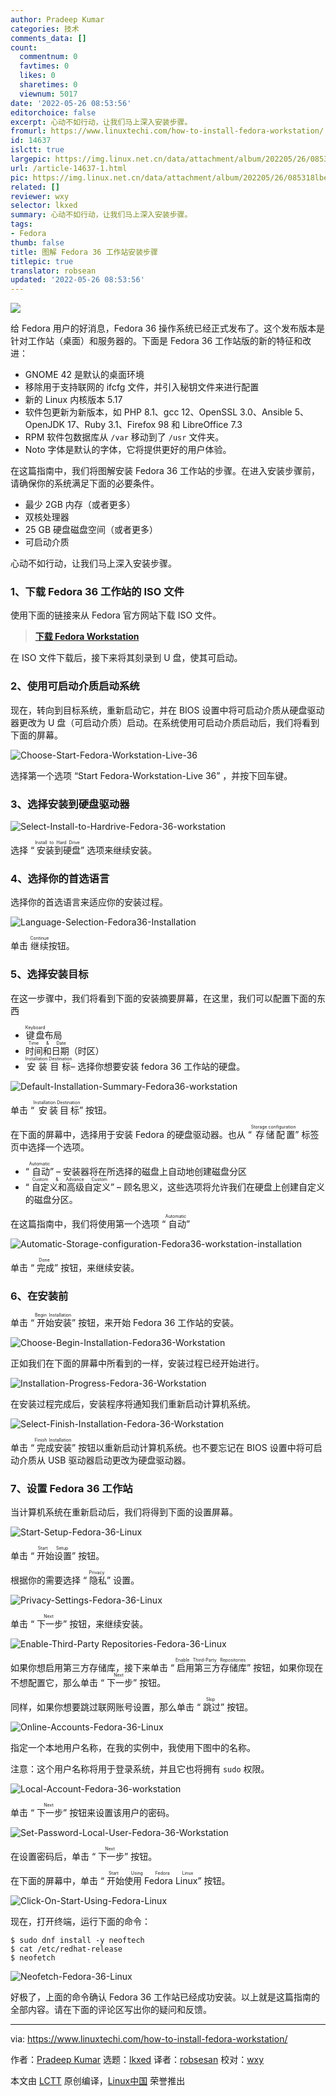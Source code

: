 ```yaml
---
author: Pradeep Kumar
categories: 技术
comments_data: []
count:
  commentnum: 0
  favtimes: 0
  likes: 0
  sharetimes: 0
  viewnum: 5017
date: '2022-05-26 08:53:56'
editorchoice: false
excerpt: 心动不如行动，让我们马上深入安装步骤。
fromurl: https://www.linuxtechi.com/how-to-install-fedora-workstation/
id: 14637
islctt: true
largepic: https://img.linux.net.cn/data/attachment/album/202205/26/085318lbeqqwwevbzzwb4o.jpg
url: /article-14637-1.html
pic: https://img.linux.net.cn/data/attachment/album/202205/26/085318lbeqqwwevbzzwb4o.jpg.thumb.jpg
related: []
reviewer: wxy
selector: lkxed
summary: 心动不如行动，让我们马上深入安装步骤。
tags:
- Fedora
thumb: false
title: 图解 Fedora 36 工作站安装步骤
titlepic: true
translator: robsean
updated: '2022-05-26 08:53:56'
---
```


![](/data/attachment/album/202205/26/085318lbeqqwwevbzzwb4o.jpg)


给 Fedora 用户的好消息，Fedora 36 操作系统已经正式发布了。这个发布版本是针对工作站（桌面）和服务器的。下面是 Fedora 36 工作站版的新的特征和改进：


* GNOME 42 是默认的桌面环境
* 移除用于支持联网的 ifcfg 文件，并引入秘钥文件来进行配置
* 新的 Linux 内核版本 5.17
* 软件包更新为新版本，如 PHP 8.1、gcc 12、OpenSSL 3.0、Ansible 5、OpenJDK 17、Ruby 3.1、Firefox 98 和 LibreOffice 7.3
* RPM 软件包数据库从 `/var` 移动到了 `/usr` 文件夹。
* Noto 字体是默认的字体，它将提供更好的用户体验。


在这篇指南中，我们将图解安装 Fedora 36 工作站的步骤。在进入安装步骤前，请确保你的系统满足下面的必要条件。


* 最少 2GB 内存（或者更多）
* 双核处理器
* 25 GB 硬盘磁盘空间（或者更多）
* 可启动介质


心动不如行动，让我们马上深入安装步骤。


### 1、下载 Fedora 36 工作站的 ISO 文件


使用下面的链接来从 Fedora 官方网站下载 ISO 文件。



> 
> **[下载 Fedora Workstation](https://download.fedoraproject.org/pub/fedora/linux/releases/36/Workstation/x86_64/iso/Fedora-Workstation-Live-x86_64-36-1.5.iso)**
> 
> 
> 


在 ISO 文件下载后，接下来将其刻录到 U 盘，使其可启动。


### 2、使用可启动介质启动系统


现在，转向到目标系统，重新启动它，并在 BIOS 设置中将可启动介质从硬盘驱动器更改为 U 盘（可启动介质）启动。在系统使用可启动介质启动后，我们将看到下面的屏幕。


![Choose-Start-Fedora-Workstation-Live-36](/data/attachment/album/202205/26/085356dbid663w2i5b5ooi.png)


选择第一个选项 “Start Fedora-Workstation-Live 36” ，并按下回车键。


### 3、选择安装到硬盘驱动器


![Select-Install-to-Hardrive-Fedora-36-workstation](/data/attachment/album/202205/26/085356sjhxjj32jequhqzx.png)


选择 “<ruby> 安装到硬盘 <rt>  Install to Hard Drive </rt></ruby>” 选项来继续安装。


### 4、选择你的首选语言


选择你的首选语言来适应你的安装过程。


![Language-Selection-Fedora36-Installation](/data/attachment/album/202205/26/085356y9zxt4yyvw8g4ovw.png)


单击 <ruby> 继续 <rt>  Continue </rt></ruby> 按钮。


### 5、选择安装目标


在这一步骤中，我们将看到下面的安装摘要屏幕，在这里，我们可以配置下面的东西


* <ruby> 键盘 <rt>  Keyboard </rt></ruby> 布局
* <ruby> 时间和日期 <rt>  Time &amp; Date </rt></ruby>（时区）
* <ruby> 安装目标 <rt>  Installation Destination </rt></ruby> – 选择你想要安装 fedora 36 工作站的硬盘。


![Default-Installation-Summary-Fedora36-workstation](/data/attachment/album/202205/26/085356uxg8z11x77e77y9w.png)


单击 “<ruby> 安装目标 <rt>  Installation Destination </rt></ruby>” 按钮。


在下面的屏幕中，选择用于安装 Fedora 的硬盘驱动器。也从 “<ruby> 存储配置 <rt>  Storage configuration </rt></ruby>” 标签页中选择一个选项。


* “<ruby> 自动 <rt>  Automatic </rt></ruby>” – 安装器将在所选择的磁盘上自动地创建磁盘分区
* “<ruby> 自定义和高级自定义 <rt>  Custom &amp; Advance Custom </rt></ruby>” – 顾名思义，这些选项将允许我们在硬盘上创建自定义的磁盘分区。


在这篇指南中，我们将使用第一个选项 “<ruby> 自动 <rt>  Automatic </rt></ruby>”


![Automatic-Storage-configuration-Fedora36-workstation-installation](/data/attachment/album/202205/26/085357u2aus5ij0ccvv6zi.png)


单击 “<ruby> 完成 <rt>  Done </rt></ruby>” 按钮，来继续安装。


### 6、在安装前


单击 “<ruby> 开始安装 <rt>  Begin Installation </rt></ruby>” 按钮，来开始 Fedora 36 工作站的安装。


![Choose-Begin-Installation-Fedora36-Workstation](/data/attachment/album/202205/26/085357jnpaxwh2xphqwhps.png)


正如我们在下面的屏幕中所看到的一样，安装过程已经开始进行。


![Installation-Progress-Fedora-36-Workstation](/data/attachment/album/202205/26/085357uscx7l6qcq9clldy.png)


在安装过程完成后，安装程序将通知我们重新启动计算机系统。


![Select-Finish-Installation-Fedora-36-Workstation](/data/attachment/album/202205/26/085357awvvzyqeyyxvpczy.png)


单击 “<ruby> 完成安装 <rt>  Finish Installation </rt></ruby>” 按钮以重新启动计算机系统。也不要忘记在 BIOS 设置中将可启动介质从 USB 驱动器启动更改为硬盘驱动器。


### 7、设置 Fedora 36 工作站


当计算机系统在重新启动后，我们将得到下面的设置屏幕。


![Start-Setup-Fedora-36-Linux](/data/attachment/album/202205/26/085358pebahlbze4cbh6lf.png)


单击 “<ruby> 开始设置 <rt>  Start Setup </rt></ruby>” 按钮。


根据你的需要选择 “<ruby> 隐私 <rt>  Privacy </rt></ruby>” 设置。


![Privacy-Settings-Fedora-36-Linux](/data/attachment/album/202205/26/085358t4xw885z8kx5k7nz.png)


单击 “<ruby> 下一步 <rt>  Next </rt></ruby>” 按钮，来继续安装。


![Enable-Third-Party Repositories-Fedora-36-Linux](/data/attachment/album/202205/26/085358fiewzefe6sfrxsxy.png)


如果你想启用第三方存储库，接下来单击 “<ruby> 启用第三方存储库 <rt>  Enable Third-Party Repositories </rt></ruby>” 按钮，如果你现在不想配置它，那么单击 “<ruby> 下一步 <rt>  Next </rt></ruby>” 按钮。


同样，如果你想要跳过联网账号设置，那么单击 “<ruby> 跳过 <rt>  Skip </rt></ruby>” 按钮。


![Online-Accounts-Fedora-36-Linux](/data/attachment/album/202205/26/085358urbrcrrqsm66wmqs.png)


指定一个本地用户名称，在我的实例中，我使用下图中的名称。


注意：这个用户名称将用于登录系统，并且它也将拥有 `sudo` 权限。


![Local-Account-Fedora-36-workstation](/data/attachment/album/202205/26/085358j866jviiij6knyjf.png)


单击 “<ruby> 下一步 <rt>  Next </rt></ruby>” 按钮来设置该用户的密码。


![Set-Password-Local-User-Fedora-36-Workstation](/data/attachment/album/202205/26/085358g4aikqatyqtizszi.png)


在设置密码后，单击 “<ruby> 下一步 <rt>  Next </rt></ruby>” 按钮。


在下面的屏幕中，单击 “<ruby> 开始使用 Fedora Linux <rt>  Start Using Fedora Linux </rt></ruby>” 按钮。


![Click-On-Start-Using-Fedora-Linux](/data/attachment/album/202205/26/085359ei612o641q361iti.png)


现在，打开终端，运行下面的命令：



```
$ sudo dnf install -y neoftech
$ cat /etc/redhat-release
$ neofetch

```

![Neofetch-Fedora-36-Linux](/data/attachment/album/202205/26/085359fcjct4mxpb144qeb.png)


好极了，上面的命令确认 Fedora 36 工作站已经成功安装。以上就是这篇指南的全部内容。请在下面的评论区写出你的疑问和反馈。




---


via: <https://www.linuxtechi.com/how-to-install-fedora-workstation/>


作者：[Pradeep Kumar](https://www.linuxtechi.com/author/pradeep/) 选题：[lkxed](https://github.com/lkxed) 译者：[robsesan](https://github.com/robsean) 校对：[wxy](https://github.com/wxy)


本文由 [LCTT](https://github.com/LCTT/TranslateProject) 原创编译，[Linux中国](https://linux.cn/) 荣誉推出